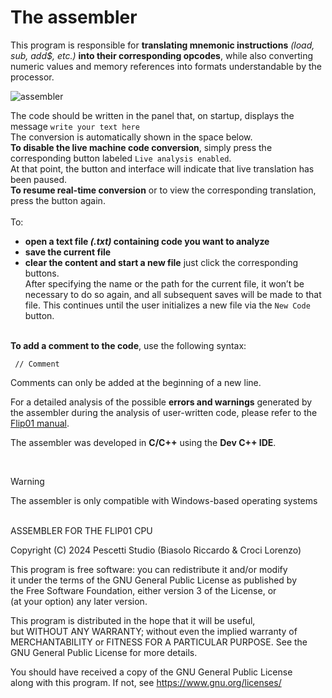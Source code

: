 # The assembler

This program is responsible for **translating mnemonic instructions** _(load, sub, add$, etc.)_ **into their corresponding opcodes**, while also converting numeric values and memory references into formats understandable by the processor. <br />

![assembler](https://github.com/user-attachments/assets/f566485a-f58b-4197-93c4-3c9407546eac)

The code should be written in the panel that, on startup, displays the message `write your text here` <br />
The conversion is automatically shown in the space below.<br />
**To disable the live machine code conversion**, simply press the corresponding button labeled `Live analysis enabled`. <br /> 
At that point, the button and interface will indicate that live translation has been paused. <br />
**To resume real-time conversion** or to view the corresponding translation, press the button again. <br /> 
<br />
To: 
+ **open a text file _(.txt)_ containing code you want to analyze**
+ **save the current file**
+ **clear the content and start a new file**
just click the corresponding buttons. <br />
After specifying the name or the path for the current file, it won’t be necessary to do so again, and all subsequent saves will be made to that file. This continues until the user initializes a new file via the `New Code` button. <br /> <br />

**To add a comment to the code**, use the following syntax:
```
 // Comment
```
Comments can only be added at the beginning of a new line.
<br />

For a detailed analysis of the possible **errors and warnings** generated by the assembler during the analysis of user-written code, please refer to the [Flip01 manual](Flip01_manual.pdf).

The assembler was developed in **C/C++** using the **Dev C++ IDE**.

<br />

> [!WARNING]
> The assembler is only compatible with Windows-based operating systems                                                                        

<br />
ASSEMBLER FOR THE FLIP01 CPU
                                                                            
Copyright (C) 2024 Pescetti Studio (Biasolo Riccardo & Croci Lorenzo)    
                                                                           
This program is free software: you can redistribute it and/or modify     
it under the terms of the GNU General Public License as published by     
the Free Software Foundation, either version 3 of the License, or       
(at your option) any later version.                   
                                                                            
This program is distributed in the hope that it will be useful,       
but WITHOUT ANY WARRANTY; without even the implied warranty of        
MERCHANTABILITY or FITNESS FOR A PARTICULAR PURPOSE.  See the        
GNU General Public License for more details.                 
                                                                            
You should have received a copy of the GNU General Public License      
along with this program.  If not, see <https://www.gnu.org/licenses/>
